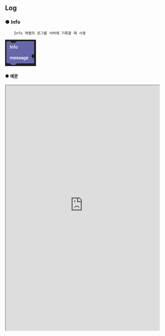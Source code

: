## Log

### ● Info

        Info 레벨의 로그를 서버에 기록할 때 사용

![](../img/assets/image%20%28243%29.png)

#### ● 예문

<iframe
    src="https://d1sxhpvag16wqc.cloudfront.net/v3.1.0/log/info"
    width="100%"
    height="800px"
    allow=""
    sandbox="allow-scripts allow-same-origin" />
<div class="display-pdf">
    <p><img src="../img/assets/image%20%28401%29.png" alt="" /></p>
    <p><img src="../img/assets/image%20%28383%29.png" alt="" /></p>
</div>

#### ● 결과

```text
{
  "result": "resultData"
}

// Console

[YY.MM.DD hh:mm:ss] [INFO] Info Message
```

### ● Debug

        Debug 레벨의 로그를 서버에 기록할 때 사용

![](../img/assets/image%20%28306%29.png)

#### ● 예문

<iframe
    src="https://d1sxhpvag16wqc.cloudfront.net/v3.1.0/log/debug"
    width="100%"
    height="800px"
    allow=""
    sandbox="allow-scripts allow-same-origin" />
<div class="display-pdf">
    <p><img src="../img/assets/image%20%28417%29.png" alt="" /></p>
    <p><img src="../img/assets/image%20%28408%29.png" alt="" /></p>
</div>

#### ● 결과

```text
{
  "result": "resultData"
}

// Console

[YY.MM.DD hh:mm:ss] [DEBUG] request:{"request":{"header":{"X-SYNCTREE-PLAN-ENVIRONMENT":"dev","X-SYNCTREE-REVISION-ID":"e19666876544e44b69bd8fc4c2bad6523d7ae66b1ba049b0014ebb3fe6e8876e","X-SYNCTREE-BIZUNIT-VERSION":"1.0","X-SYNCTREE-PLAN-ID":"33b859014cf93e29f4206620353f24b43fdbf6c2be7c2c9f94829a10f37f4626","X-SYNCTREE-PLAN-TEST-MODE":"bizunit","CONTENT-TYPE":"application\/json","USER-AGENT":"GuzzleHttp\/6.2.1 curl\/7.58.0 PHP\/7.3.19-1+ubuntu18.04.1+deb.sury.org+1","X-AMZN-TRACE-ID":"Root=1-6018ee65-602172e07f00b1e323928c74","HOST":"seoul.synctreengine.com:8443","X-FORWARDED-PORT":"8443","X-FORWARDED-PROTO":"https","X-FORWARDED-FOR":"13.209.187.36","CONTENT-LENGTH":"0"},"body":[]}}
```

### ● Error

        Error 레벨의 로그를 서버에 기록할 때 사용

![](../img/assets/image%20%28262%29.png)

#### ● 예문

<iframe
    src="https://d1sxhpvag16wqc.cloudfront.net/v3.1.0/log/error"
    width="100%"
    height="800px"
    allow=""
    sandbox="allow-scripts allow-same-origin" />
<div class="display-pdf">
    <p><img src="../img/assets/image%20%28403%29.png" alt="" /></p>
    <p><img src="../img/assets/image%20%28429%29.png" alt="" /></p>
</div>

#### ● 결과

```text
{
  "result": "resultData"
}

// Console

[YY.MM.DD hh:mm:ss] [ERROR] Error Message
```
